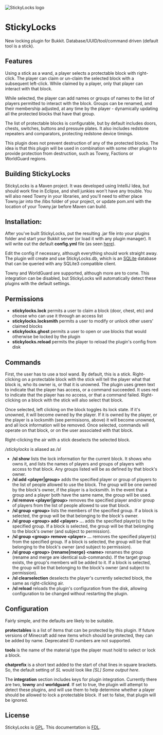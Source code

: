![StickyLocks logo](https://github.com/Brianetta/wiki/StickyLocks.png)
# StickyLocks #

New locking plugin for Bukkit. Database/UUID/tool/command driven (default tool is a stick).

## Features ##

Using a stick as a wand, a player selects a protectable block with
right-click. The player can claim or un-claim the selected block
with a subsequent left-click. While claimed by a player, only that
player can interact with that block.

While selected, the player can add names or groups of names to the
list of players permitted to interact with the block. Groups can be
renamed, and their membership adjusted, at any time by the player -
dynamically updating all the protected blocks that have that group.

The list of protectable blocks is configurable, but by default includes
doors, chests, switches, buttons and pressure plates. It also includes
redstone repeaters and comparators, protecting redstone device timings.

This plugin does not prevent destruction of any of the protected blocks.
The idea is that this plugin will be used in combination with some
other plugin to provide protection from destruction, such as Towny,
Factions or WorldGuard regions.

## Building StickyLocks ##

StickyLocks is a Maven project. It was developed using IntelliJ Idea, but
should work fine in Eclipse, and shell junkies won't have any trouble. You
will also need Towny in your libraries, and you'll need to either place
Towny.jar into the /libs folder of your project, or update pom.xml with the
location of your Towny.jar before Maven can build.

## Installation: ##

After you've built StickyLocks, put the resulting .jar file into your plugins
folder and start your Bukkit server (or load it with any plugin manager). It
will write out the default **config.yml** file (as seen
[here](src/main/resources/config.yml)).

Edit the config if necessary, although everything should work straight away.
The plugin will create and use StickyLocks.db, which is an
[SQLite](http://www.sqlite.org/) database that can be queried with any
SQLite3 compatible client.

Towny and WorldGuard are supported, although more are to come. This integration
can be disabled, but StickyLocks will automatically detect these plugins
with the default settings.

## Permissions

- **stickylocks.lock** permits a user to claim a block (door, chest, etc) and choose who can use it through an access list
- **stickylocks.locksmith** permits a user to modify or unlock other users' claimed blocks
- **stickylocks.ghost** permits a user to open or use blocks that would otherwise be locked by the plugin
- **stickylocks.reload** permits the player to reload the plugin's config from disk

## Commands

First, the user has to use a tool wand. By default, this is a stick. Right-clicking on a protectable block with the stick will tell the player what that block is, who its owner is, or that it is unowned. The plugin uses green text to indicate that the player has access, or a command succeeded. It uses red to indicate that the player has no access, or that a command failed. Right-clicking on a block with the stick will also select that block.

Once selected, left clicking on the block toggles its lock state. If it's unowned, it will become owned by the player. If it is owned by the player, or the player is a locksmith (see permisisons, above) it will become unowned, and all lock information will be removed. Once selected, commands will operate on that block, or on the user associated with that block.

Right-clicking the air with a stick deselects the selected block.

*/stickylocks* is aliased as */sl*

- **/sl show** lists the lock information for the current block. It shows who owns it, and lists the names of players and groups of players with access to that block. Any groups listed will be as defined by that block's owner.
- **/sl add &lt;player|group&gt;** adds the specified player or group of players to the list of people allowed to use the block. The group will be one owned by the block's owner, if the player is a locksmith. In the event that a group and a player both have the same name, the group will be used.
- **/sl remove &lt;player|group&gt;** removes the specified player and/or group of players from the list of people allowed to use that block.
- **/sl group &lt;group&gt;** lists the members of the specified group. If a block is selected, the group will be that belonging to the block's owner.
- **/sl group &lt;group&gt; add &lt;player&gt; ...** adds the specified player(s) to the specified group. If a block is selected, the group will be that belonging to the block's owner (and subject to permission).
- **/sl group &lt;group&gt; remove &lt;player&gt; ...** removes the specified player(s) from the specified group. If a block is selected, the group will be that belonging to the block's owner (and subject to permission).
- **/sl group &lt;group&gt; {rename|merge} &lt;name&gt;** renames the group (rename and merge are identical sub-commands). If the target group exists, the group's members will be added to it. If a block is selected, the group will be that belonging to the block's owner (and subject to permission).
- **/sl clearselection** deselects the player's currently selected block, the same as right-clicking air.
- **/sl reload** reloads the plugin's configuration from the disk, allowing configuration to be changed without restarting the plugin.

## Configuration

Fairly simple, and the defaults are likely to be suitable.

**protectables** is a list of items that can be protected by this plugin. If future versions of Minecraft add new items which should be protected, they can be added by name. Deprecated ID numbers are not supported.

**tools** is the name of the material type the player must hold to select or lock a block.

**chatprefix** is a short text added to the start of chat lines in square brackets. So, the default setting of *SL* would look like *\[SL] Some output here*.

The **integration** section includes keys for plugin integration. Currently there are two, **towny** and **worldguard**. If set to true, the plugin will attempt to detect these plugins, and will use them to help determine whether a player should be allowed to lock a protectable block. If set to false, that plugin will be ignored.
## License ##

StickyLocks is [GPL](http://www.gnu.org/copyleft/gpl.html).
This documentation is [FDL](http://www.gnu.org/copyleft/fdl.html).
